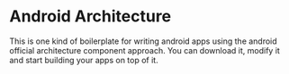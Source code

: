 # Android Architecture
This is one kind of boilerplate for writing android apps using the android official architecture component approach. You can download it, modify it and start building your apps on top of it.
